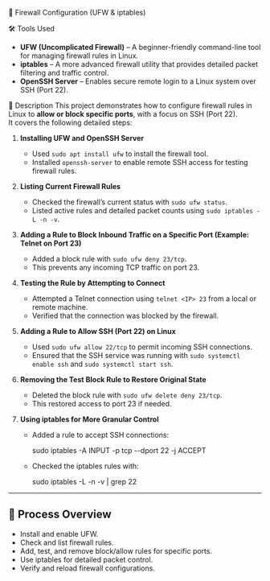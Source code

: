 🔐 Firewall Configuration (UFW & iptables)

🛠 Tools Used
- **UFW (Uncomplicated Firewall)** – A beginner-friendly command-line tool for managing firewall rules in Linux.
- **iptables** – A more advanced firewall utility that provides detailed packet filtering and traffic control.
- **OpenSSH Server** – Enables secure remote login to a Linux system over SSH (Port 22).

📄 Description
This project demonstrates how to configure firewall rules in Linux to **allow or block specific ports**, with a focus on SSH (Port 22).  
It covers the following detailed steps:

1. **Installing UFW and OpenSSH Server**  
   - Used `sudo apt install ufw` to install the firewall tool.  
   - Installed `openssh-server` to enable remote SSH access for testing firewall rules.

2. **Listing Current Firewall Rules**  
   - Checked the firewall’s current status with `sudo ufw status`.  
   - Listed active rules and detailed packet counts using `sudo iptables -L -n -v`.

3. **Adding a Rule to Block Inbound Traffic on a Specific Port (Example: Telnet on Port 23)**  
   - Added a block rule with `sudo ufw deny 23/tcp`.  
   - This prevents any incoming TCP traffic on port 23.

4. **Testing the Rule by Attempting to Connect**  
   - Attempted a Telnet connection using `telnet <IP> 23` from a local or remote machine.  
   - Verified that the connection was blocked by the firewall.

5. **Adding a Rule to Allow SSH (Port 22) on Linux**  
   - Used `sudo ufw allow 22/tcp` to permit incoming SSH connections.  
   - Ensured that the SSH service was running with `sudo systemctl enable ssh` and `sudo systemctl start ssh`.

6. **Removing the Test Block Rule to Restore Original State**  
   - Deleted the block rule with `sudo ufw delete deny 23/tcp`.  
   - This restored access to port 23 if needed.

7. **Using iptables for More Granular Control**  
   - Added a rule to accept SSH connections:  
   
     sudo iptables -A INPUT -p tcp --dport 22 -j ACCEPT
     
   - Checked the iptables rules with:  
     
     sudo iptables -L -n -v | grep 22
     

---

## 🚀 Process Overview
- Install and enable UFW.
- Check and list firewall rules.
- Add, test, and remove block/allow rules for specific ports.
- Use iptables for detailed packet control.
- Verify and reload firewall configurations.

